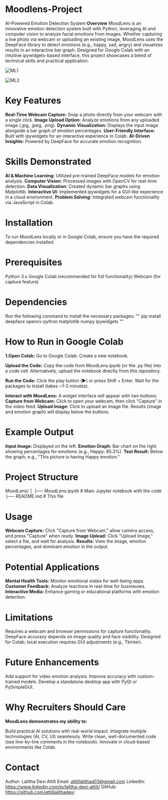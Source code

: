 # Moodlens-Project
AI-Powered Emotion Detection System
**Overview**
MoodLens is an innovative emotion detection system built with Python, leveraging AI and computer vision to analyze facial emotions from images. Whether capturing a live photo via webcam or uploading an existing image, MoodLens uses the DeepFace library to detect emotions (e.g., happy, sad, angry) and visualizes results in an interactive bar graph. Designed for Google Colab with an intuitive ipywidgets-based interface, this project showcases a blend of technical skills and practical application.


![ML1](https://github.com/user-attachments/assets/57dd3cf4-37a6-480e-a263-818c3b68cc48)


![ML2](https://github.com/user-attachments/assets/0d0ec81b-7918-4459-809f-a37ff7c4f57f)



# Key Features
**Real-Time Webcam Capture:** Snap a photo directly from your webcam with a single click.
**Image Upload Option:** Analyze emotions from any uploaded image (.jpg, .jpeg, .png).
**Dynamic Visualization:** Displays the input image alongside a bar graph of emotion percentages.
**User-Friendly Interface:** Built with ipywidgets for an interactive experience in Colab.
**AI-Driven Insights:** Powered by DeepFace for accurate emotion recognition.



# Skills Demonstrated
**AI & Machine Learning:** Utilized pre-trained DeepFace models for emotion analysis.
**Computer Vision:** Processed images with OpenCV for real-time detection.
**Data Visualization:** Created dynamic bar graphs using Matplotlib.
**Interactive UI:** Implemented ipywidgets for a GUI-like experience in a cloud environment.
**Problem Solving:** Integrated webcam functionality via JavaScript in Colab.


# Installation
To run MoodLens locally or in Google Colab, ensure you have the required dependencies installed.

# Prerequisites
Python 3.x
Google Colab (recommended for full functionality)
Webcam (for capture feature)

# Dependencies
Run the following command to install the necessary packages:
""
pip install deepface opencv-python matplotlib numpy ipywidgets
""

# How to Run in Google Colab

**1.Open Colab:**
Go to Google Colab.
Create a new notebook.

**Upload the Code:**
Copy the code from MoodLens.ipynb (or the .py file) into a code cell.
Alternatively, upload the notebook directly from this repository.

**Run the Code:**
Click the play button (▶️) or press Shift + Enter.
Wait for the packages to install (takes ~1-2 minutes).

**Interact with MoodLens:**
A widget interface will appear with two buttons:
**Capture from Webcam:** Click to open your webcam, then click "Capture" in the video feed.
**Upload Image:** Click to upload an image file.
Results (image and emotion graph) will display below the buttons.


# Example Output
**Input Image:** Displayed on the left.
**Emotion Graph:** Bar chart on the right showing percentages for emotions (e.g., Happy: 85.3%).
**Text Result:** Below the graph, e.g., "This picture is having Happy emotion."


# Project Structure
MoodLens/
│
├── MoodLens.ipynb      # Main Jupyter notebook with the code
├── README.md           # This file

# Usage

**Webcam Capture:** Click "Capture from Webcam," allow camera access, and press "Capture" when ready.
**Image Upload:** Click "Upload Image," select a file, and wait for analysis.
**Results:** View the image, emotion percentages, and dominant emotion in the output.

# Potential Applications 

**Mental Health Tools:** Monitor emotional states for well-being apps.
**Customer Feedback:** Analyze reactions in real-time for businesses.
**Interactive Media:** Enhance gaming or educational platforms with emotion detection.

# Limitations

Requires a webcam and browser permissions for capture functionality.
DeepFace accuracy depends on image quality and face visibility.
Designed for Colab; local execution requires GUI adjustments (e.g., Tkinter).

# Future Enhancements

Add support for video emotion analysis.
Improve accuracy with custom-trained models.
Develop a standalone desktop app with PyQt or PySimpleGUI.

# Why Recruiters Should Care

**MoodLens demonstrates my ability to:**

Build practical AI solutions with real-world impact.
Integrate multiple technologies (AI, CV, UI) seamlessly.
Write clean, well-documented code (see line-by-line comments in the notebook).
Innovate in cloud-based environments like Colab.

# Contact
Author: Lalitha Devi Attili
Email: attililalithad03@gmail.com
LinkedIn: https://www.linkedin.com/in/lalitha-devi-attili/
GitHub: https://github.com/attililalithadevi
